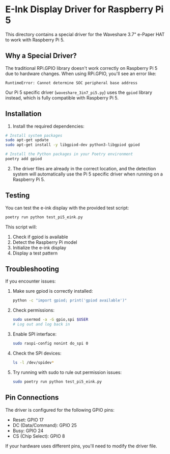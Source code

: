 # E-Ink Display Driver for Raspberry Pi 5

This directory contains a special driver for the Waveshare 3.7" e-Paper HAT to work with Raspberry Pi 5.

## Why a Special Driver?

The traditional RPi.GPIO library doesn't work correctly on Raspberry Pi 5 due to hardware changes. When using RPi.GPIO, you'll see an error like:

```
RuntimeError: Cannot determine SOC peripheral base address
```

Our Pi 5 specific driver (`waveshare_3in7_pi5.py`) uses the `gpiod` library instead, which is fully compatible with Raspberry Pi 5.

## Installation

1. Install the required dependencies:

```bash
# Install system packages
sudo apt-get update
sudo apt-get install -y libgpiod-dev python3-libgpiod gpiod

# Install the Python packages in your Poetry environment
poetry add gpiod
```

2. The driver files are already in the correct location, and the detection system will automatically use the Pi 5 specific driver when running on a Raspberry Pi 5.

## Testing

You can test the e-ink display with the provided test script:

```bash
poetry run python test_pi5_eink.py
```

This script will:
1. Check if gpiod is available
2. Detect the Raspberry Pi model
3. Initialize the e-ink display
4. Display a test pattern

## Troubleshooting

If you encounter issues:

1. Make sure gpiod is correctly installed:
   ```bash
   python -c "import gpiod; print('gpiod available')"
   ```

2. Check permissions:
   ```bash
   sudo usermod -a -G gpio,spi $USER
   # Log out and log back in
   ```

3. Enable SPI interface:
   ```bash
   sudo raspi-config nonint do_spi 0
   ```

4. Check the SPI devices:
   ```bash
   ls -l /dev/spidev*
   ```

5. Try running with sudo to rule out permission issues:
   ```bash
   sudo poetry run python test_pi5_eink.py
   ```

## Pin Connections

The driver is configured for the following GPIO pins:

- Reset: GPIO 17
- DC (Data/Command): GPIO 25
- Busy: GPIO 24
- CS (Chip Select): GPIO 8

If your hardware uses different pins, you'll need to modify the driver file. 